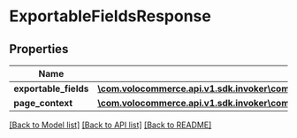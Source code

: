 # ExportableFieldsResponse

## Properties
Name | Type | Description | Notes
------------ | ------------- | ------------- | -------------
**exportable_fields** | [**\com.volocommerce.api.v1.sdk.invoker\com.volocommerce.api.v1.sdk.model\ExportableFieldsResponseBean[]**](ExportableFieldsResponseBean.md) |  | [optional] 
**page_context** | [**\com.volocommerce.api.v1.sdk.invoker\com.volocommerce.api.v1.sdk.model\PageContext**](PageContext.md) |  | [optional] 

[[Back to Model list]](../README.md#documentation-for-models) [[Back to API list]](../README.md#documentation-for-api-endpoints) [[Back to README]](../README.md)


